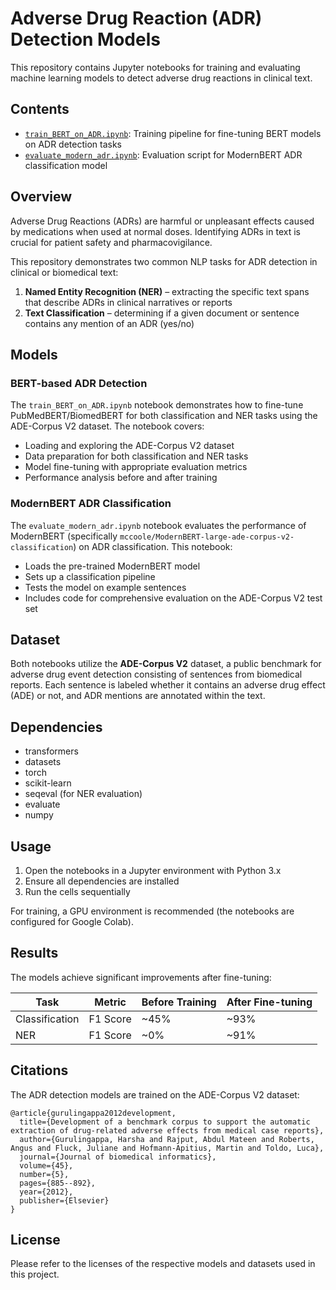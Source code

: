 # Adverse Drug Reaction (ADR) Detection Models

This repository contains Jupyter notebooks for training and evaluating machine learning models to detect adverse drug reactions in clinical text.

## Contents

- [`train_BERT_on_ADR.ipynb`](./train_BERT_on_ADR.ipynb): Training pipeline for fine-tuning BERT models on ADR detection tasks
- [`evaluate_modern_adr.ipynb`](./evaluate_modern_adr.ipynb): Evaluation script for ModernBERT ADR classification model

## Overview

Adverse Drug Reactions (ADRs) are harmful or unpleasant effects caused by medications when used at normal doses. Identifying ADRs in text is crucial for patient safety and pharmacovigilance. 

This repository demonstrates two common NLP tasks for ADR detection in clinical or biomedical text:

1. **Named Entity Recognition (NER)** – extracting the specific text spans that describe ADRs in clinical narratives or reports
2. **Text Classification** – determining if a given document or sentence contains any mention of an ADR (yes/no)

## Models

### BERT-based ADR Detection

The `train_BERT_on_ADR.ipynb` notebook demonstrates how to fine-tune PubMedBERT/BiomedBERT for both classification and NER tasks using the ADE-Corpus V2 dataset. The notebook covers:

- Loading and exploring the ADE-Corpus V2 dataset
- Data preparation for both classification and NER tasks
- Model fine-tuning with appropriate evaluation metrics
- Performance analysis before and after training

### ModernBERT ADR Classification

The `evaluate_modern_adr.ipynb` notebook evaluates the performance of ModernBERT (specifically `mccoole/ModernBERT-large-ade-corpus-v2-classification`) on ADR classification. This notebook:

- Loads the pre-trained ModernBERT model
- Sets up a classification pipeline
- Tests the model on example sentences
- Includes code for comprehensive evaluation on the ADE-Corpus V2 test set

## Dataset

Both notebooks utilize the **ADE-Corpus V2** dataset, a public benchmark for adverse drug event detection consisting of sentences from biomedical reports. Each sentence is labeled whether it contains an adverse drug effect (ADE) or not, and ADR mentions are annotated within the text.

## Dependencies

- transformers
- datasets
- torch
- scikit-learn
- seqeval (for NER evaluation)
- evaluate
- numpy

## Usage

1. Open the notebooks in a Jupyter environment with Python 3.x
2. Ensure all dependencies are installed
3. Run the cells sequentially

For training, a GPU environment is recommended (the notebooks are configured for Google Colab).

## Results

The models achieve significant improvements after fine-tuning:

| Task | Metric | Before Training | After Fine-tuning |
|------|--------|-----------------|-------------------|
| Classification | F1 Score | ~45% | ~93% |
| NER | F1 Score | ~0% | ~91% |

## Citations

The ADR detection models are trained on the ADE-Corpus V2 dataset:

```
@article{gurulingappa2012development,
  title={Development of a benchmark corpus to support the automatic extraction of drug-related adverse effects from medical case reports},
  author={Gurulingappa, Harsha and Rajput, Abdul Mateen and Roberts, Angus and Fluck, Juliane and Hofmann-Apitius, Martin and Toldo, Luca},
  journal={Journal of biomedical informatics},
  volume={45},
  number={5},
  pages={885--892},
  year={2012},
  publisher={Elsevier}
}
```

## License

Please refer to the licenses of the respective models and datasets used in this project.
